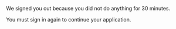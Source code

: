 We signed you out because you did not do anything for 30 minutes.

You must sign in again to continue your application.
